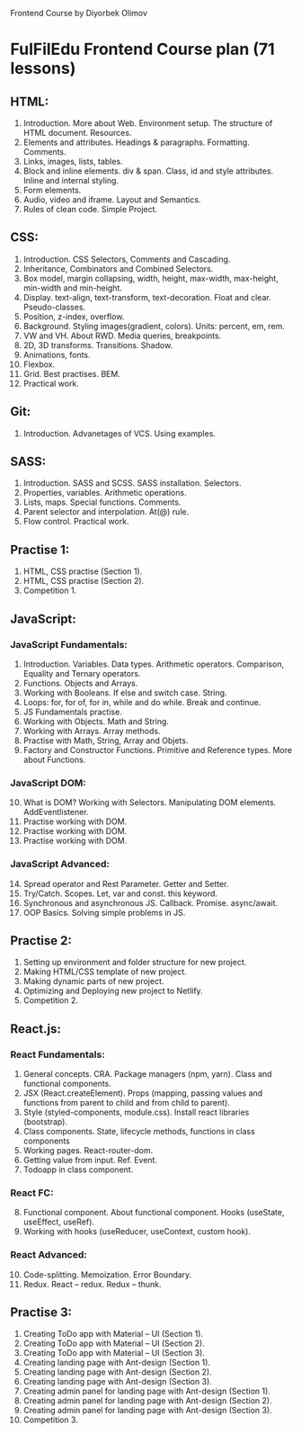 Frontend Course by Diyorbek Olimov

# FulFilEdu Frontend Course plan (71 lessons)

## HTML:
1. Introduction. More about Web. Environment setup. The structure of HTML document. Resources.
2. Elements and attributes. Headings & paragraphs. Formatting. Comments.
3. Links, images, lists, tables.
4. Block and inline elements. div & span. Class, id and style attributes. Inline and internal styling.
5. Form elements.
6. Audio, video and iframe. Layout and Semantics.
7. Rules of clean code. Simple Project.

## CSS:
1. Introduction. CSS Selectors, Comments and Cascading.
2. Inheritance, Combinators and Combined Selectors.
3. Box model, margin collapsing, width, height, max-width, max-height, min-width and min-height.
4. Display. text-align, text-transform, text-decoration. Float and clear. Pseudo-classes.
5. Position, z-index, overflow.
6. Background. Styling images(gradient, colors). Units: percent, em, rem.
7. VW and VH. About RWD. Media queries, breakpoints.
8. 2D, 3D transforms. Transitions. Shadow.
9. Animations, fonts.
10. Flexbox.
11. Grid. Best practises. BEM.
12. Practical work.

## Git:
1.	Introduction. Advanetages of VCS. Using examples.

## SASS:
1.	Introduction. SASS and SCSS. SASS installation. Selectors.
2.	Properties, variables. Arithmetic operations. 
3.	Lists, maps. Special functions. Comments.
4.	Parent selector and interpolation. At(@) rule. 
5.	Flow control. Practical work.

## Practise 1:
1. HTML, CSS practise (Section 1).
2. HTML, CSS practise (Section 2).
3. Competition 1.

## JavaScript:
### JavaScript Fundamentals:
1. Introduction. Variables. Data types. Arithmetic operators.
   Comparison, Equality and Ternary operators.
2. Functions. Objects and Arrays.
3. Working with Booleans. If else and switch case. String.
4. Loops: for, for of, for in, while and do while. Break and continue.
5. JS Fundamentals practise.
6. Working with Objects. Math and String.
7. Working with Arrays. Array methods.
8. Practise with Math, String, Array and Objets.
9. Factory and Constructor Functions. Primitive and Reference types. More about Functions.

### JavaScript DOM:
10. What is DOM? Working with Selectors. Manipulating DOM elements. AddEventlistener.
11. Practise working with DOM.
12. Practise working with DOM.
13. Practise working with DOM.
### JavaScript Advanced: 
14. Spread operator and Rest Parameter. Getter and Setter.
15. Try/Catch. Scopes. Let, var and const. this keyword.
16. Synchronous and asynchronous JS. Callback. Promise. async/await.
17. OOP Basics. Solving simple problems in JS.

## Practise 2:
1. Setting up environment and folder structure for new project.
2. Making HTML/CSS template of new project.
3. Making dynamic parts of new project.
4. Optimizing and Deploying new project to Netlify.
5. Competition 2.
## React.js:
### React Fundamentals: 
1.	General concepts. CRA. Package managers (npm, yarn). Class and functional components.
2.	JSX (React.createElement). Props (mapping, passing values and functions from parent to child and from child to parent).
3.	Style (styled-components, module.css). Install react libraries (bootstrap).
4.	Class components. State, lifecycle methods, functions in class components
5.	Working pages. React-router-dom.
6.	Getting value from input. Ref. Event.
7.	Todoapp in class component.
### React FC:
8.	Functional component. About functional component. Hooks (useState, useEffect, useRef).
9.	Working with hooks (useReducer, useContext, custom hook). 
### React Advanced: 
10.	Code-splitting. Memoization. Error Boundary.
11.	Redux. React – redux. Redux – thunk.

## Practise 3:
1.	Creating ToDo app with Material – UI (Section 1).
2.	Creating ToDo app with Material – UI (Section 2).
3.	Creating ToDo app with Material – UI (Section 3).
4.	Creating landing page with Ant-design (Section 1).
5.	Creating landing page with Ant-design (Section 2).
6.	Creating landing page with Ant-design (Section 3).
7.	Creating admin panel for landing page with Ant-design (Section 1).
8.	Creating admin panel for landing page with Ant-design (Section 2).
9.	Creating admin panel for landing page with Ant-design (Section 3).
10.	Competition 3.

